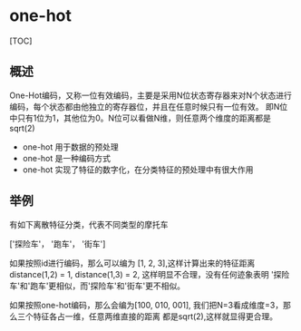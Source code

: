 # one-hot

[TOC]

## 概述

One-Hot编码，又称一位有效编码，主要是采用N位状态寄存器来对N个状态进行编码，每个状态都由他独立的寄存器位，并且在任意时候只有一位有效。
即N位中只有1位为1，其他位为0。N位可以看做N维，则任意两个维度的距离都是sqrt(2)

- one-hot 用于数据的预处理
- one-hot 是一种编码方式
- one-hot 实现了特征的数字化，在分类特征的预处理中有很大作用

## 举例

有如下离散特征分类，代表不同类型的摩托车

['探险车'， '跑车'， '街车']

如果按照id进行编码，那么可以编为 [1, 2, 3],这样计算出来的特征距离 distance(1,2) = 1, distance(1,3) = 2,
这样明显不合理，没有任何迹象表明 '探险车'和'跑车'更相似，而'探险车'和'街车'更不相似。

如果按照one-hot编码，那么会编为[100, 010, 001], 我们把N=3看成维度=3，那么三个特征各占一维，任意两维直接的距离
都是sqrt(2),这样就显得更合理。
